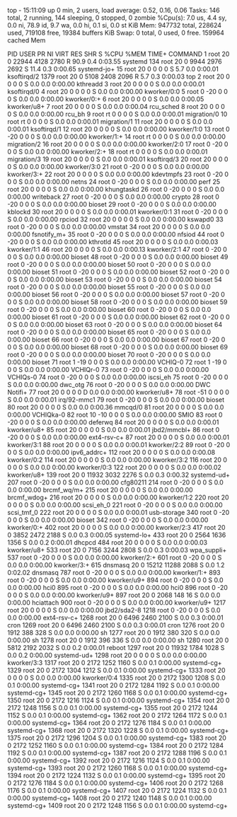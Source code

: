top - 15:11:09 up 0 min,  2 users,  load average: 0.52, 0.16, 0.06
Tasks: 146 total,   2 running, 144 sleeping,   0 stopped,   0 zombie
%Cpu(s):  7.0 us,  4.4 sy,  0.0 ni, 78.9 id,  9.7 wa,  0.0 hi,  0.1 si,  0.0 st
KiB Mem:    947732 total,   228624 used,   719108 free,    19384 buffers
KiB Swap:        0 total,        0 used,        0 free.   159964 cached Mem

  PID USER      PR  NI    VIRT    RES    SHR S  %CPU %MEM     TIME+ COMMAND
    1 root      20   0   22944   4128   2780 R  90.9  0.4   0:03.55 systemd
  134 root      20   0    9944   2976   2692 S  11.4  0.3   0:00.65 systemd-jo+
   15 root      20   0       0      0      0 S   5.7  0.0   0:00.01 ksoftirqd/2
 1379 root      20   0    5108   2408   2096 R   5.7  0.3   0:00.03 top
    2 root      20   0       0      0      0 S   0.0  0.0   0:00.00 kthreadd
    3 root      20   0       0      0      0 S   0.0  0.0   0:00.01 ksoftirqd/0
    4 root      20   0       0      0      0 S   0.0  0.0   0:00.00 kworker/0:0
    5 root       0 -20       0      0      0 S   0.0  0.0   0:00.00 kworker/0:+
    6 root      20   0       0      0      0 S   0.0  0.0   0:00.05 kworker/u8+
    7 root      20   0       0      0      0 S   0.0  0.0   0:00.04 rcu_sched
    8 root      20   0       0      0      0 S   0.0  0.0   0:00.00 rcu_bh
    9 root      rt   0       0      0      0 S   0.0  0.0   0:00.01 migration/0
   10 root      rt   0       0      0      0 S   0.0  0.0   0:00.01 migration/1
   11 root      20   0       0      0      0 S   0.0  0.0   0:00.01 ksoftirqd/1
   12 root      20   0       0      0      0 S   0.0  0.0   0:00.00 kworker/1:0
   13 root       0 -20       0      0      0 S   0.0  0.0   0:00.00 kworker/1:+
   14 root      rt   0       0      0      0 S   0.0  0.0   0:00.00 migration/2
   16 root      20   0       0      0      0 S   0.0  0.0   0:00.00 kworker/2:0
   17 root       0 -20       0      0      0 S   0.0  0.0   0:00.00 kworker/2:+
   18 root      rt   0       0      0      0 S   0.0  0.0   0:00.01 migration/3
   19 root      20   0       0      0      0 S   0.0  0.0   0:00.01 ksoftirqd/3
   20 root      20   0       0      0      0 S   0.0  0.0   0:00.00 kworker/3:0
   21 root       0 -20       0      0      0 S   0.0  0.0   0:00.00 kworker/3:+
   22 root      20   0       0      0      0 S   0.0  0.0   0:00.00 kdevtmpfs
   23 root       0 -20       0      0      0 S   0.0  0.0   0:00.00 netns
   24 root       0 -20       0      0      0 S   0.0  0.0   0:00.00 perf
   25 root      20   0       0      0      0 S   0.0  0.0   0:00.00 khungtaskd
   26 root       0 -20       0      0      0 S   0.0  0.0   0:00.00 writeback
   27 root       0 -20       0      0      0 S   0.0  0.0   0:00.00 crypto
   28 root       0 -20       0      0      0 S   0.0  0.0   0:00.00 bioset
   29 root       0 -20       0      0      0 S   0.0  0.0   0:00.00 kblockd
   30 root      20   0       0      0      0 S   0.0  0.0   0:00.01 kworker/0:1
   31 root       0 -20       0      0      0 S   0.0  0.0   0:00.00 rpciod
   32 root      20   0       0      0      0 S   0.0  0.0   0:00.00 kswapd0
   33 root       0 -20       0      0      0 S   0.0  0.0   0:00.00 vmstat
   34 root      20   0       0      0      0 S   0.0  0.0   0:00.00 fsnotify_m+
   35 root       0 -20       0      0      0 S   0.0  0.0   0:00.00 nfsiod
   44 root       0 -20       0      0      0 S   0.0  0.0   0:00.00 kthrotld
   45 root      20   0       0      0      0 S   0.0  0.0   0:00.03 kworker/1:1
   46 root      20   0       0      0      0 S   0.0  0.0   0:00.13 kworker/2:1
   47 root       0 -20       0      0      0 S   0.0  0.0   0:00.00 bioset
   48 root       0 -20       0      0      0 S   0.0  0.0   0:00.00 bioset
   49 root       0 -20       0      0      0 S   0.0  0.0   0:00.00 bioset
   50 root       0 -20       0      0      0 S   0.0  0.0   0:00.00 bioset
   51 root       0 -20       0      0      0 S   0.0  0.0   0:00.00 bioset
   52 root       0 -20       0      0      0 S   0.0  0.0   0:00.00 bioset
   53 root       0 -20       0      0      0 S   0.0  0.0   0:00.00 bioset
   54 root       0 -20       0      0      0 S   0.0  0.0   0:00.00 bioset
   55 root       0 -20       0      0      0 S   0.0  0.0   0:00.00 bioset
   56 root       0 -20       0      0      0 S   0.0  0.0   0:00.00 bioset
   57 root       0 -20       0      0      0 S   0.0  0.0   0:00.00 bioset
   58 root       0 -20       0      0      0 S   0.0  0.0   0:00.00 bioset
   59 root       0 -20       0      0      0 S   0.0  0.0   0:00.00 bioset
   60 root       0 -20       0      0      0 S   0.0  0.0   0:00.00 bioset
   61 root       0 -20       0      0      0 S   0.0  0.0   0:00.00 bioset
   62 root       0 -20       0      0      0 S   0.0  0.0   0:00.00 bioset
   63 root       0 -20       0      0      0 S   0.0  0.0   0:00.00 bioset
   64 root       0 -20       0      0      0 S   0.0  0.0   0:00.00 bioset
   65 root       0 -20       0      0      0 S   0.0  0.0   0:00.00 bioset
   66 root       0 -20       0      0      0 S   0.0  0.0   0:00.00 bioset
   67 root       0 -20       0      0      0 S   0.0  0.0   0:00.00 bioset
   68 root       0 -20       0      0      0 S   0.0  0.0   0:00.00 bioset
   69 root       0 -20       0      0      0 S   0.0  0.0   0:00.00 bioset
   70 root       0 -20       0      0      0 S   0.0  0.0   0:00.00 bioset
   71 root       1 -19       0      0      0 S   0.0  0.0   0:00.00 VCHIQ-0
   72 root       1 -19       0      0      0 S   0.0  0.0   0:00.00 VCHIQr-0
   73 root       0 -20       0      0      0 S   0.0  0.0   0:00.00 VCHIQs-0
   74 root       0 -20       0      0      0 S   0.0  0.0   0:00.00 iscsi_eh
   75 root       0 -20       0      0      0 S   0.0  0.0   0:00.00 dwc_otg
   76 root       0 -20       0      0      0 S   0.0  0.0   0:00.00 DWC Notifi+
   77 root      20   0       0      0      0 D   0.0  0.0   0:00.00 kworker/u8+
   78 root     -51   0       0      0      0 S   0.0  0.0   0:00.01 irq/92-mmc1
   79 root       0 -20       0      0      0 S   0.0  0.0   0:00.00 bioset
   80 root      20   0       0      0      0 S   0.0  0.0   0:00.36 mmcqd/0
   81 root      20   0       0      0      0 S   0.0  0.0   0:00.00 VCHIQka-0
   82 root      10 -10       0      0      0 S   0.0  0.0   0:00.00 SMIO
   83 root       0 -20       0      0      0 S   0.0  0.0   0:00.00 deferwq
   84 root      20   0       0      0      0 S   0.0  0.0   0:00.01 kworker/u8+
   85 root      20   0       0      0      0 S   0.0  0.0   0:00.01 jbd2/mmcbl+
   86 root       0 -20       0      0      0 S   0.0  0.0   0:00.00 ext4-rsv-c+
   87 root      20   0       0      0      0 S   0.0  0.0   0:00.01 kworker/3:1
   88 root      20   0       0      0      0 S   0.0  0.0   0:00.01 kworker/2:2
   89 root       0 -20       0      0      0 S   0.0  0.0   0:00.00 ipv6_addrc+
  112 root      20   0       0      0      0 S   0.0  0.0   0:00.08 kworker/0:2
  114 root      20   0       0      0      0 S   0.0  0.0   0:00.00 kworker/3:2
  116 root      20   0       0      0      0 S   0.0  0.0   0:00.00 kworker/0:3
  122 root      20   0       0      0      0 S   0.0  0.0   0:00.02 kworker/u8+
  139 root      20   0   11932   3032   2276 S   0.0  0.3   0:00.32 systemd-ud+
  207 root       0 -20       0      0      0 S   0.0  0.0   0:00.00 cfg80211
  214 root       0 -20       0      0      0 S   0.0  0.0   0:00.00 brcmf_wq/m+
  215 root      20   0       0      0      0 S   0.0  0.0   0:00.00 brcmf_wdog+
  216 root      20   0       0      0      0 S   0.0  0.0   0:00.00 kworker/1:2
  220 root      20   0       0      0      0 S   0.0  0.0   0:00.00 scsi_eh_0
  221 root       0 -20       0      0      0 S   0.0  0.0   0:00.00 scsi_tmf_0
  222 root      20   0       0      0      0 S   0.0  0.0   0:00.01 usb-storage
  340 root       0 -20       0      0      0 S   0.0  0.0   0:00.00 bioset
  342 root       0 -20       0      0      0 S   0.0  0.0   0:00.00 kworker/0:+
  402 root      20   0       0      0      0 S   0.0  0.0   0:00.00 kworker/2:3
  417 root      20   0    3852   2472   2188 S   0.0  0.3   0:00.05 systemd-lo+
  433 root      20   0    2564   1636   1356 S   0.0  0.2   0:00.01 dhcpcd
  484 root      20   0       0      0      0 S   0.0  0.0   0:00.03 kworker/u8+
  533 root      20   0    7156   3244   2808 S   0.0  0.3   0:00.03 wpa_suppli+
  537 root       0 -20       0      0      0 S   0.0  0.0   0:00.00 kworker/2:+
  601 root       0 -20       0      0      0 S   0.0  0.0   0:00.00 kworker/3:+
  615 dnsmasq   20   0   15212  11288   2088 S   0.0  1.2   0:02.02 dnsmasq
  787 root       0 -20       0      0      0 S   0.0  0.0   0:00.00 kworker/1:+
  893 root       0 -20       0      0      0 S   0.0  0.0   0:00.00 kworker/u9+
  894 root       0 -20       0      0      0 S   0.0  0.0   0:00.00 hci0
  895 root       0 -20       0      0      0 S   0.0  0.0   0:00.00 hci0
  896 root       0 -20       0      0      0 S   0.0  0.0   0:00.00 kworker/u9+
  897 root      20   0    2068    148     16 S   0.0  0.0   0:00.00 hciattach
  900 root       0 -20       0      0      0 S   0.0  0.0   0:00.00 kworker/u9+
 1217 root      20   0       0      0      0 S   0.0  0.0   0:00.00 jbd2/sda2-8
 1218 root       0 -20       0      0      0 S   0.0  0.0   0:00.00 ext4-rsv-c+
 1268 root      20   0    6496   2460   2100 S   0.0  0.3   0:00.01 cron
 1269 root      20   0    6496   2460   2100 S   0.0  0.3   0:00.01 cron
 1276 root      20   0    1912    388    328 S   0.0  0.0   0:00.00 sh
 1277 root      20   0    1912    380    320 S   0.0  0.0   0:00.00 sh
 1278 root      20   0    1912    396    336 S   0.0  0.0   0:00.00 sh
 1280 root      20   0    5812   2192   2032 S   0.0  0.2   0:00.01 reboot
 1297 root      20   0   11932   1784   1028 S   0.0  0.2   0:00.00 systemd-ud+
 1298 root      20   0       0      0      0 S   0.0  0.0   0:00.00 kworker/3:3
 1317 root      20   0    2172   1252   1160 S   0.0  0.1   0:00.00 systemd-cg+
 1329 root      20   0    2172   1304   1212 S   0.0  0.1   0:00.00 systemd-cg+
 1333 root      20   0       0      0      0 S   0.0  0.0   0:00.00 kworker/0:4
 1335 root      20   0    2172   1300   1208 S   0.0  0.1   0:00.00 systemd-cg+
 1341 root      20   0    2172   1284   1192 S   0.0  0.1   0:00.00 systemd-cg+
 1345 root      20   0    2172   1260   1168 S   0.0  0.1   0:00.00 systemd-cg+
 1350 root      20   0    2172   1216   1124 S   0.0  0.1   0:00.00 systemd-cg+
 1354 root      20   0    2172   1248   1156 S   0.0  0.1   0:00.00 systemd-cg+
 1355 root      20   0    2172   1244   1152 S   0.0  0.1   0:00.00 systemd-cg+
 1362 root      20   0    2172   1264   1172 S   0.0  0.1   0:00.00 systemd-cg+
 1364 root      20   0    2172   1276   1184 S   0.0  0.1   0:00.00 systemd-cg+
 1368 root      20   0    2172   1320   1228 S   0.0  0.1   0:00.00 systemd-cg+
 1375 root      20   0    2172   1296   1204 S   0.0  0.1   0:00.00 systemd-cg+
 1383 root      20   0    2172   1252   1160 S   0.0  0.1   0:00.00 systemd-cg+
 1384 root      20   0    2172   1284   1192 S   0.0  0.1   0:00.00 systemd-cg+
 1387 root      20   0    2172   1288   1196 S   0.0  0.1   0:00.00 systemd-cg+
 1392 root      20   0    2172   1216   1124 S   0.0  0.1   0:00.00 systemd-cg+
 1393 root      20   0    2172   1260   1168 S   0.0  0.1   0:00.00 systemd-cg+
 1394 root      20   0    2172   1224   1132 S   0.0  0.1   0:00.00 systemd-cg+
 1395 root      20   0    2172   1276   1184 S   0.0  0.1   0:00.00 systemd-cg+
 1406 root      20   0    2172   1268   1176 S   0.0  0.1   0:00.00 systemd-cg+
 1407 root      20   0    2172   1224   1132 S   0.0  0.1   0:00.00 systemd-cg+
 1408 root      20   0    2172   1240   1148 S   0.0  0.1   0:00.00 systemd-cg+
 1409 root      20   0    2172   1248   1156 S   0.0  0.1   0:00.00 systemd-cg+
